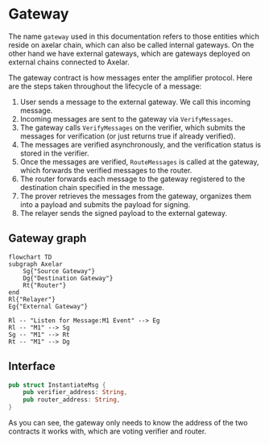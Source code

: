 # Gateway

The name `gateway` used in this documentation refers to those entities which reside
on axelar chain, which can also be called internal gateways. On the other hand we have
external gateways, which are gateways deployed on external chains connected to Axelar.

The gateway contract is how messages enter the amplifier protocol.
Here are the steps taken throughout the lifecycle of
a message:
1. User sends a message to the external gateway. We call this incoming message.
2. Incoming messages are sent to the gateway via `VerifyMessages`.
3. The gateway calls `VerifyMessages` on the verifier, which submits the messages for verification (or just returns true if already verified).
4. The messages are verified asynchronously, and the verification status is stored in the verifier.
5. Once the messages are verified, `RouteMessages` is called at the gateway, which forwards the verified messages to the router.
6. The router forwards each message to the gateway registered to the destination chain specified in the message.
7. The prover retrieves the messages from the gateway, organizes them into a payload and submits the payload for signing.
8. The relayer sends the signed payload to the external gateway.


## Gateway graph
```mermaid
flowchart TD
subgraph Axelar
    Sg{"Source Gateway"}
    Dg{"Destination Gateway"}
    Rt{"Router"}
end
Rl{"Relayer"}
Eg{"External Gateway"}

Rl -- "Listen for Message:M1 Event" --> Eg
Rl -- "M1" --> Sg
Sg -- "M1" --> Rt
Rt -- "M1" --> Dg
```


## Interface

```Rust
pub struct InstantiateMsg {
    pub verifier_address: String,
    pub router_address: String,
}
```

As you can see, the gateway only needs to know the address of the two contracts it
works with, which are voting verifier and router.
